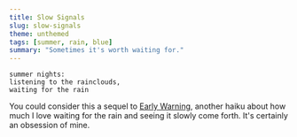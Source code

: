 ```yaml
---
title: Slow Signals
slug: slow-signals
theme: unthemed
tags: [summer, rain, blue]
summary: "Sometimes it's worth waiting for."
---
```


```
summer nights:
listening to the rainclouds,
waiting for the rain
```

You could consider this a sequel to [Early Warning][1], another haiku about how much I love waiting for the rain and seeing it slowly come forth.
It's certainly an obsession of mine.

[1]: /posts/2022/07/early-warning/
